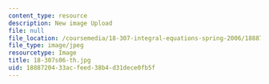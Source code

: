 ```yaml
---
content_type: resource
description: New image Upload
file: null
file_location: /coursemedia/18-307-integral-equations-spring-2006/1888720433acfeed38b4d31dece0fb5f_18-307s06-th.jpg
file_type: image/jpeg
resourcetype: Image
title: 18-307s06-th.jpg
uid: 18887204-33ac-feed-38b4-d31dece0fb5f
---
```

